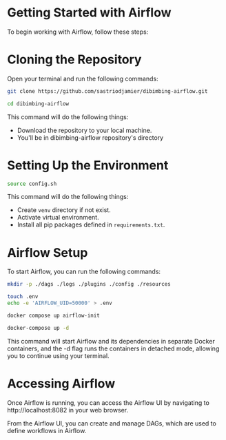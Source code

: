 # Getting Started with Airflow

To begin working with Airflow, follow these steps:

# Cloning the Repository

Open your terminal and run the following commands:
```bash
git clone https://github.com/sastriodjamier/dibimbing-airflow.git
```

```bash
cd dibimbing-airflow
```
This command will do the following things:

- Download the repository to your local machine.
- You'll be in dibimbing-airflow repository's directory

# Setting Up the Environment

```bash
source config.sh
```
This command will do the following things:

- Create `venv` directory if not exist.
- Activate virtual environment.
- Install all pip packages defined in `requirements.txt`.


# Airflow Setup

To start Airflow, you can run the following commands:
```bash
mkdir -p ./dags ./logs ./plugins ./config ./resources
```

```bash
touch .env
echo -e 'AIRFLOW_UID=50000' > .env
```

```bash
docker compose up airflow-init
```

```bash
docker-compose up -d
```
This command will start Airflow and its dependencies in separate Docker containers, and the -d flag runs the containers in detached mode, allowing you to continue using your terminal.

# Accessing Airflow

Once Airflow is running, you can access the Airflow UI by navigating to http://localhost:8082 in your web browser.

From the Airflow UI, you can create and manage DAGs, which are used to define workflows in Airflow.